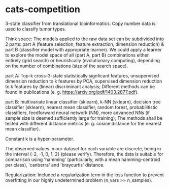 # cats-competition
3-state classifier from translational bioinformatics: Copy number data is used to classify tumor types.

Think space:
The models applied to the raw data set can be subdivided into 2 parts: part A (feature selection, feature extraction, dimension reduction) & part B (classifier model with appropriate learner). We could apply a learner to explore the model space of all (part A, part B) combinations either entirely (grid search) or heuristically (evolutionary computing), depending on the number of combinations (size of the search space).

part A: Top-k cross-3-state statistically signficant features, unsupervised dimension reduction to k features by PCA, supervised dimension reduction to k features by (linear) discriminant analysis;
Different methods can be found in publications (e. g. https://arxiv.org/pdf/1403.2877.pdf).

part B: multivariate linear classifier (sklearn), k-NN (sklearn), decision tree classifier (sklearn), nearest mean classifier, random forest, probabilitistic classifiers, feedforward neural network (NN), more advanced NNs (if sample size is deemed sufficiently large for training);
The methods shall be tested with different distance metrics (e. g. cosine distance for the nearest mean classifier).

Constant k is a hyper-parameter.

The observed values in our dataset for each variable are discrete, being in the interval {-2, -1, 0, 1, 2} (please verify). Therefore, the data is suitable for comparison using 'hamming' (particularly, with a mean hamming-centroid per class), 'canberra' and 'braycurtis' distance.

Regularization:
Included a regularization term in the loss function to prevent overfitting in our highly undetermined problem (n_vars >> n_samples).
